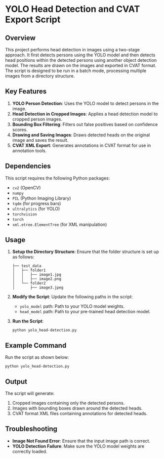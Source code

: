 
# YOLO Head Detection and CVAT Export Script

## Overview
This project performs head detection in images using a two-stage approach. It first detects persons using the YOLO model and then detects head positions within the detected persons using another object detection model. The results are drawn on the images and exported in CVAT format. The script is designed to be run in a batch mode, processing multiple images from a directory structure.

## Key Features
1. **YOLO Person Detection**: Uses the YOLO model to detect persons in the image.
2. **Head Detection in Cropped Images**: Applies a head detection model to cropped person images.
3. **Bounding Box Filtering**: Filters out false positives based on confidence scores.
4. **Drawing and Saving Images**: Draws detected heads on the original image and saves the result.
5. **CVAT XML Export**: Generates annotations in CVAT format for use in annotation tools.

## Dependencies
This script requires the following Python packages:
- `cv2` (OpenCV)
- `numpy`
- `PIL` (Python Imaging Library)
- `tqdm` (for progress bars)
- `ultralytics` (for YOLO)
- `torchvision`
- `torch`
- `xml.etree.ElementTree` (for XML manipulation)

## Usage
1. **Setup the Directory Structure**:
    Ensure that the folder structure is set up as follows:
    ```
    ├── test_data
    │   ├── folder1
    │   │   ├── image1.jpg
    │   │   ├── image2.png
    │   └── folder2
    │       ├── image3.jpeg
    ```
    
2. **Modify the Script**:
   Update the following paths in the script:
   - `yolo_model` path: Path to your YOLO model weights.
   - `head_model` path: Path to your pre-trained head detection model.

3. **Run the Script**:
    ```
    python yolo_head-detection.py
    ```

## Example Command
Run the script as shown below:
```
python yolo_head-detection.py
```

## Output
The script will generate:
1. Cropped images containing only the detected persons.
2. Images with bounding boxes drawn around the detected heads.
3. CVAT format XML files containing annotations for detected heads.

## Troubleshooting
- **Image Not Found Error**: Ensure that the input image path is correct.
- **YOLO Detection Failure**: Make sure the YOLO model weights are correctly loaded.
